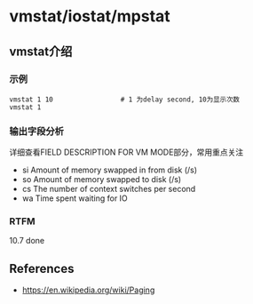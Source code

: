 
# vmstat/iostat/mpstat 

##  vmstat介绍

### 示例

```text
vmstat 1 10                 # 1 为delay second, 10为显示次数
vmstat 1
```

### 输出字段分析

详细查看FIELD DESCRIPTION FOR VM MODE部分，常用重点关注

- si                Amount of memory swapped in from disk (/s)
- so                Amount of memory swapped to disk (/s)
- cs                The number of context switches per second
- wa                Time spent waiting for IO

### RTFM
 
10.7 done

## References

- https://en.wikipedia.org/wiki/Paging

